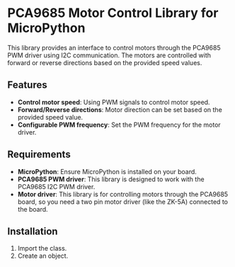 # PCA9685 Motor Control Library for MicroPython

This library provides an interface to control motors through the PCA9685 PWM driver using I2C communication. The motors are controlled with forward or reverse directions based on the provided speed values.

## Features
- **Control motor speed**: Using PWM signals to control motor speed.
- **Forward/Reverse directions**: Motor direction can be set based on the provided speed value.
- **Configurable PWM frequency**: Set the PWM frequency for the motor driver.

## Requirements
- **MicroPython**: Ensure MicroPython is installed on your board.
- **PCA9685 PWM driver**: This library is designed to work with the PCA9685 I2C PWM driver.
- **Motor driver**: This library is for controlling motors through the PCA9685 board, so you need a  two pin motor driver (like the ZK-5A) connected to the board.

## Installation
1. Import the class.
2. Create an object.

